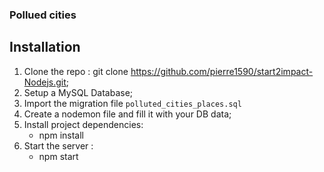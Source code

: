 ### Pollued cities
## Installation
1) Clone the repo : git clone https://github.com/pierre1590/start2impact-Nodejs.git;
2) Setup a MySQL Database;
3) Import the migration file <code>polluted_cities_places.sql</code>
4) Create a nodemon file and fill it with your DB data;
5) Install project dependencies:
    - npm install 
6) Start the server :
    - npm start